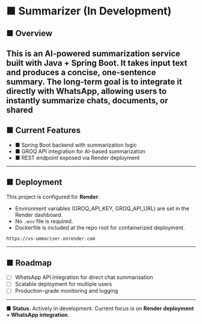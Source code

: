 # ■ Summarizer (In Development)
## ■ Overview
This is an **AI-powered summarization service** built with **Java + Spring Boot**.
It takes input text and produces a **concise, one-sentence summary**.
The long-term goal is to integrate it directly with **WhatsApp**, allowing users to instantly summarize chats, documents, or shared
---
## ■ Current Features
- ■ Spring Boot backend with summarization logic
- ■ GROQ API integration for AI-based summarization
- ■ REST endpoint exposed via Render deployment
---
## ■ Deployment
This project is configured for **Render**:
- Environment variables (GROQ_API_KEY, GROQ_API_URL) are set in the Render dashboard.
- No `.env` file is required.
- Dockerfile is included at the repo root for containerized deployment.
```bash
https://vs-ummariser.onrender.com
```
---
## ■ Roadmap
- [ ] WhatsApp API integration for direct chat summarisation
- [ ] Scalable deployment for multiple users
- [ ] Production-grade monitoring and logging
---
■ **Status**: Actively in development. Current focus is on **Render deployment + WhatsApp integration**.
